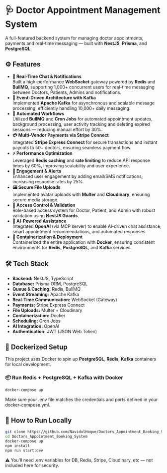 # 🩺 Doctor Appointment Management System

A full-featured backend system for managing doctor appointments, payments and real-time messaging — built with **NestJS**, **Prisma**, and **PostgreSQL**.

## ⚙️ Features

- **💬 Real-Time Chat & Notifications**<br>
Built a high-performance **WebSocket** gateway powered by **Redis** and **BullMQ**, supporting 1,000+ concurrent users for real-time messaging between Doctors, Patients, Admins and notifications.
- **📡 Event-Driven Architecture with Kafka**<br>
Implemented **Apache Kafka** for asynchronous and scalable message processing, efficiently handling 10,000+ daily messaging.
- **🧾 Automated Workflows**<br>
Utilized **BullMQ** and **Cron Jobs** for automated appointment updates, background processing, user activity tracking and deleting expired sessions — reducing manual effort by 30%.
- **💳 Multi-Vendor Payments via Stripe Connect**<br>
Integrated **Stripe Express Connect** for secure transactions and instant payouts to 50+ doctors, ensuring seamless payment flow.
- **⚡ Performance Optimization**<br>
Leveraged **Redis caching** and **rate limiting** to reduce API response times by 60%, improving scalability and user experience.
- **📢 Engagement & Alerts**<br>
Enhanced user engagement by adding email/SMS notifications, increasing response rates by 25%.
- **🖼️ Secure File Uploads**<br>
Implemented avatar uploads with **Multer** and **Cloudinary**, ensuring secure media storage.
- **🔐 Access Control & Validation**<br>
Role-based access system for Doctor, Patient, and Admin with robust validation using **NestJS Guards**.
- **🤖 AI-Powered Assistance**<br>
Integrated **OpenAI** (via MCP server) to enable AI-driven chat assistance, smart appointment recommendations, and automated responses.
- **🐳 Containerization & Deployment**<br>
Containerized the entire application with **Docker**, ensuring consistent environments for **Redis**, **PostgreSQL**, and **Kafka** services.

## 🛠️ Tech Stack

- **Backend:** NestJS, TypeScript
- **Database:** Prisma ORM, PostgreSQL
- **Queue & Caching:** Redis, BullMQ
- **Event Streaming:** Apache Kafka
- **Real-Time Communication:** WebSocket (Gateway)
- **Payments:** Stripe Express Connect
- **File Uploads:** Multer + Cloudinary
- **Containerization:** Docker
- **Scheduling:** Cron Jobs
- **AI Integration:** OpenAI
- **Authentication:** JWT (JSON Web Token)

## 🐳 Dockerized Setup

This project uses Docker to spin up **PostgreSQL**, **Redis**, **Kafka** containers for local development.

### 📦 Run Redis + PostgreSQL + Kafka with Docker

```bash
docker-compose up
```

Make sure your .env file matches the credentials and ports defined in your docker-compose.yml.

## 🚀 How to Run Locally

```bash
git clone https://github.com/NavidulHoque/Doctors_Appointment_Booking_System.git
cd Doctors_Appointment_Booking_System
docker-compose up
npm install
npm run start:dev
```

⚠️ You'll need .env variables for DB, Redis, Stripe, Cloudinary, etc — not included here for security.
